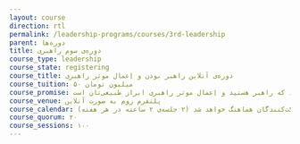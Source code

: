 ```yaml
---
layout: course
direction: rtl
permalink: /leadership-programs/courses/3rd-leadership
parent: دوره‌ها
title: دوره‌ی سوم راهبری
course_type: leadership
course_state: registering
course_title: دوره‌ی آنلاین راهبر بودن و اِعمال موثر راهبری
course_tuition: ۵۰ میلیون تومان
course_promise: شما در حالی دوره را ترک می‌کنید که راهبر هستید و اِعمال موثر راهبری ابراز طبیعی‌تان است
course_venue: پلتفرم زوم به صورت آنلاین
course_calendar: روز و ساعت برگزاری دوره پس از تکمیل ظرفیت با شرکت‌کنندگان هماهنگ خواهد شد (۲ جلسه‌ی ۲ ساعته در هر هفته)
course_quorum: ۲۰
course_sessions: ۱۰۰
---
```

